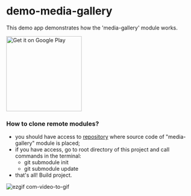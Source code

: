 # demo-media-gallery
This demo app demonstrates how the 'media-gallery' module works.

<a href='https://play.google.com/store/apps/details?id=com.mobiledevpro.demo.mediagallery&pcampaignid=MKT-Other-global-all-co-prtnr-py-PartBadge-Mar2515-1'><img alt='Get it on Google Play' src='https://play.google.com/intl/en_us/badges/images/generic/en_badge_web_generic.png' width="200px"/></a>


### How to clone remote modules?
* you should have access to [repository](https://bitbucket.org/mobile-dev-pro/media-gallery) where source code of "media-gallery" module is placed;
* if you have access, go to root directory of this project and call commands in the terminal:
   * git submodule init
   * git submodule update
* that's all! Build project. 


![ezgif com-video-to-gif](https://user-images.githubusercontent.com/5750211/27964912-960c92b4-6342-11e7-9cbd-47a6e70ec87c.gif)
